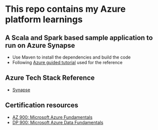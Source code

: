# This repo contains my Azure platform learnings

## A Scala and Spark based sample application to run on Azure Synapse
- Use Maven to install the dependencies and build the code
- Following [Azure guided tutorial](https://docs.microsoft.com/en-us/azure/synapse-analytics/spark/apache-spark-job-definitions) used for the reference

## Azure Tech Stack Reference
- [Synapse](reference/synapse.md)

## Certification resources
- [AZ 900: Microsoft Azure Fundamentals](certification/az-900.md)
- [DP 900: Microsoft Azure Data Fundamentals](certification/dp-900.md)
